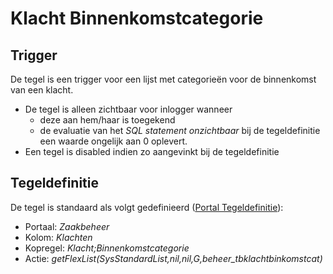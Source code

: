 # Klacht Binnenkomstcategorie

## Trigger

De tegel is een trigger voor een lijst met categorieën voor de binnenkomst van een klacht.

* De tegel is alleen zichtbaar voor inlogger wanneer
  * deze aan hem/haar is toegekend
  * de evaluatie van het *SQL statement onzichtbaar* bij de tegeldefinitie een waarde ongelijk aan 0 oplevert.
* Een tegel is disabled indien zo aangevinkt bij de tegeldefinitie

## Tegeldefinitie

De tegel is standaard als volgt gedefinieerd ([Portal Tegeldefinitie](/docs/instellen_inrichten/portaldefinitie/portal_tegel.md)):

* Portaal: *Zaakbeheer*
* Kolom: *Klachten*
* Kopregel: *Klacht;Binnenkomstcategorie*
* Actie: *getFlexList(SysStandardList,nil,nil,G,beheer_tbklachtbinkomstcat)*
